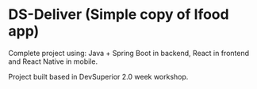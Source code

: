 # DS-Deliver (Simple copy of Ifood app)

Complete project using: Java + Spring Boot in backend, React in frontend and React Native in mobile.

Project built based in DevSuperior 2.0 week workshop.
